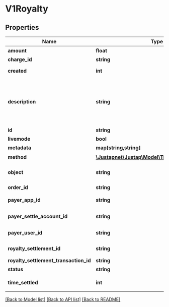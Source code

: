 # V1Royalty

## Properties
Name | Type | Description | Notes
------------ | ------------- | ------------- | -------------
**amount** | **float** | 分账金额 | 
**charge_id** | **string** | Charge ID | 
**created** | **int** | 创建时间 | [default to 0]
**description** | **string** | 分账的原因描述，分账账单中需要体现，不超过 80 个字符 | 
**id** | **string** | 分账 ID | 
**livemode** | **bool** |  | [optional] 
**metadata** | **map[string,string]** | 元数据 | 
**method** | [**\Justapnet\Justap\Model\Tradev1RoyaltyMethod**](Tradev1RoyaltyMethod.md) | 分账方式 | 
**object** | **string** | 对象类型 | [default to 'Royalty']
**order_id** | **string** | 订单 ID | 
**payer_app_id** | **string** | 付款方 App ID | 
**payer_settle_account_id** | **string** | 付款方结算账户 ID | 
**payer_user_id** | **string** | 付款方用户 ID | 
**royalty_settlement_id** | **string** | 分账结算单 ID | 
**royalty_settlement_transaction_id** | **string** |  | [optional] 
**status** | **string** | 分账状态 | 
**time_settled** | **int** | 分账完成时间 | [default to 0]

[[Back to Model list]](../README.md#documentation-for-models) [[Back to API list]](../README.md#documentation-for-api-endpoints) [[Back to README]](../README.md)


